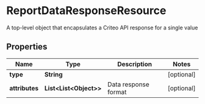 

# ReportDataResponseResource

A top-level object that encapsulates a Criteo API response for a single value

## Properties

| Name | Type | Description | Notes |
|------------ | ------------- | ------------- | -------------|
|**type** | **String** |  |  [optional] |
|**attributes** | **List&lt;List&lt;Object&gt;&gt;** | Data response format |  [optional] |



